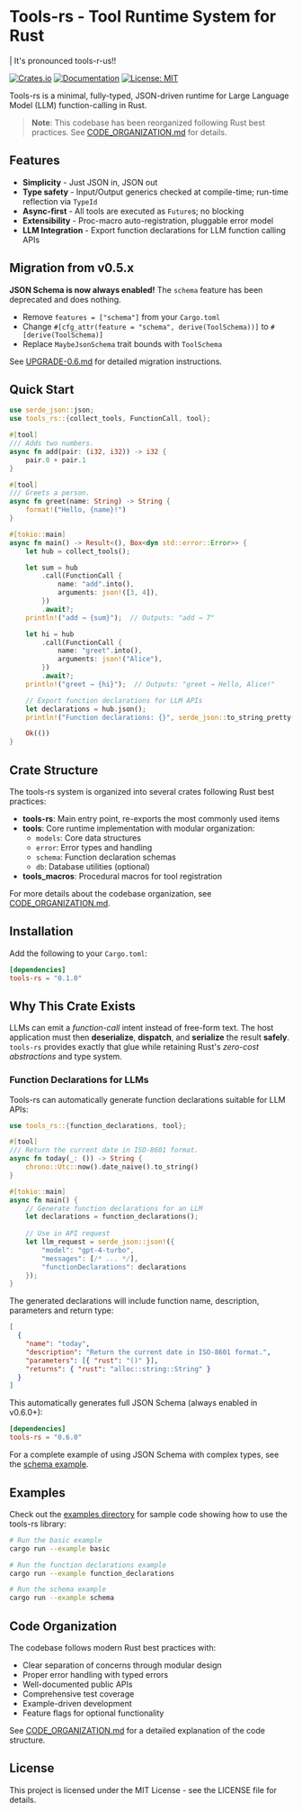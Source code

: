 # Tools-rs - Tool Runtime System for Rust
| It's pronounced tools-r-us!!

[![Crates.io](https://img.shields.io/crates/v/.svg)](https://crates.io/crates/)
[![Documentation](https://docs.rs/tools-rs/badge.svg)](https://docs.rs/tools-rs)
[![License: MIT](https://img.shields.io/badge/License-MIT-yellow.svg)](https://opensource.org/licenses/MIT)

Tools-rs is a minimal, fully-typed, JSON-driven runtime for Large Language Model (LLM) function-calling in Rust.

> **Note**: This codebase has been reorganized following Rust best practices. See [CODE_ORGANIZATION.md](CODE_ORGANIZATION.md) for details.

## Features

- **Simplicity** - Just JSON in, JSON out
- **Type safety** - Input/Output generics checked at compile-time; run-time reflection via `TypeId`
- **Async-first** - All tools are executed as `Future`s; no blocking
- **Extensibility** - Proc-macro auto-registration, pluggable error model
- **LLM Integration** - Export function declarations for LLM function calling APIs

## Migration from v0.5.x

**JSON Schema is now always enabled!** The `schema` feature has been deprecated and does nothing.

- Remove `features = ["schema"]` from your `Cargo.toml`
- Change `#[cfg_attr(feature = "schema", derive(ToolSchema))]` to `#[derive(ToolSchema)]`
- Replace `MaybeJsonSchema` trait bounds with `ToolSchema`

See [UPGRADE-0.6.md](UPGRADE-0.6.md) for detailed migration instructions.

## Quick Start

```rust
use serde_json::json;
use tools_rs::{collect_tools, FunctionCall, tool};

#[tool]
/// Adds two numbers.
async fn add(pair: (i32, i32)) -> i32 {
    pair.0 + pair.1
}

#[tool]
/// Greets a person.
async fn greet(name: String) -> String {
    format!("Hello, {name}!")
}

#[tokio::main]
async fn main() -> Result<(), Box<dyn std::error::Error>> {
    let hub = collect_tools();

    let sum = hub
        .call(FunctionCall {
            name: "add".into(),
            arguments: json!([3, 4]),
        })
        .await?;
    println!("add → {sum}");  // Outputs: "add → 7"

    let hi = hub
        .call(FunctionCall {
            name: "greet".into(),
            arguments: json!("Alice"),
        })
        .await?;
    println!("greet → {hi}");  // Outputs: "greet → Hello, Alice!"

    // Export function declarations for LLM APIs
    let declarations = hub.json();
    println!("Function declarations: {}", serde_json::to_string_pretty(&declarations)?);

    Ok(())
}
```

## Crate Structure

The tools-rs system is organized into several crates following Rust best practices:

- **tools-rs**: Main entry point, re-exports the most commonly used items
- **tools**: Core runtime implementation with modular organization:
  - `models`: Core data structures
  - `error`: Error types and handling
  - `schema`: Function declaration schemas
  - `db`: Database utilities (optional)
- **tools_macros**: Procedural macros for tool registration

For more details about the codebase organization, see [CODE_ORGANIZATION.md](CODE_ORGANIZATION.md).

## Installation

Add the following to your `Cargo.toml`:

```toml
[dependencies]
tools-rs = "0.1.0"
```

## Why This Crate Exists

LLMs can emit a *function-call* intent instead of free-form text. The host application must then **deserialize**, **dispatch**, and **serialize** the result **safely**. `tools-rs` provides exactly that glue while retaining Rust's *zero-cost abstractions* and type system.

### Function Declarations for LLMs

Tools-rs can automatically generate function declarations suitable for LLM APIs:

```rust
use tools_rs::{function_declarations, tool};

#[tool]
/// Return the current date in ISO-8601 format.
async fn today(_: ()) -> String {
    chrono::Utc::now().date_naive().to_string()
}

#[tokio::main]
async fn main() {
    // Generate function declarations for an LLM
    let declarations = function_declarations();
    
    // Use in API request
    let llm_request = serde_json::json!({
        "model": "gpt-4-turbo",
        "messages": [/* ... */],
        "functionDeclarations": declarations
    });
}
```

The generated declarations will include function name, description, parameters and return type:

```json
[
  {
    "name": "today",
    "description": "Return the current date in ISO-8601 format.",
    "parameters": [{ "rust": "()" }],
    "returns": { "rust": "alloc::string::String" }
  }
]
```

This automatically generates full JSON Schema (always enabled in v0.6.0+):

```toml
[dependencies]
tools-rs = "0.6.0"
```

For a complete example of using JSON Schema with complex types, see the [schema example](examples/schema/main.rs).

## Examples

Check out the [examples directory](examples/) for sample code showing how to use the tools-rs library:

```bash
# Run the basic example
cargo run --example basic

# Run the function declarations example
cargo run --example function_declarations

# Run the schema example
cargo run --example schema
```

## Code Organization

The codebase follows modern Rust best practices with:

- Clear separation of concerns through modular design
- Proper error handling with typed errors
- Well-documented public APIs
- Comprehensive test coverage
- Example-driven development
- Feature flags for optional functionality

See [CODE_ORGANIZATION.md](CODE_ORGANIZATION.md) for a detailed explanation of the code structure.

## License

This project is licensed under the MIT License - see the LICENSE file for details.
